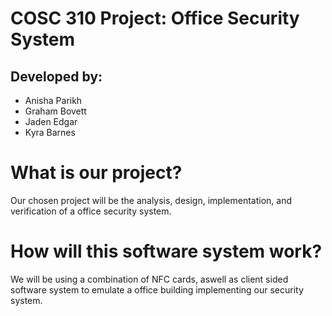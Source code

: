 # COSC 310 Project: Office Security System

## Developed by:
- Anisha Parikh
- Graham Bovett
- Jaden Edgar
- Kyra Barnes

# What is our project?

Our chosen project will be the analysis, design, implementation, and verification of a office security system.

# How will this software system work?

We will be using a combination of NFC cards, aswell as client sided software system to emulate a office building implementing our security system.

